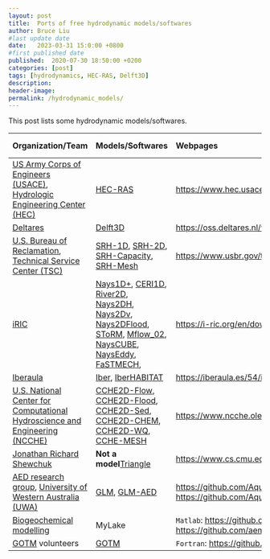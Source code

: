 ```yaml
---
layout: post
title:  Ports of free hydrodynamic models/softwares
author: Bruce Liu
#last update date
date:   2023-03-31 15:0:00 +0800
#first published date
published:  2020-07-30 18:50:00 +0200
categories: [post]
tags: [hydrodynamics, HEC-RAS, Delft3D]
description: 
header-image: 
permalink: /hydrodynamic_models/ 
---
```

This post lists some hydrodynamic models/softwares.
<!--the above is the excerpt-->
<!--more-->
<!--the following is the text-->


| Organization/Team          | Models/Softwares    | Webpages         | Open source |
| ---------------------------|:--------------------|:-----------------|:------------|
| [US Army Corps of Engineers (USACE)], [Hydrologic Engineering Center (HEC)] | [HEC-RAS] | <https://www.hec.usace.army.mil/software/hec-ras> | No |
| [Deltares] | [Delft3D] | <https://oss.deltares.nl/web/delft3d/source-code> | Yes |
| [U.S. Bureau of Reclamation], [Technical Service Center (TSC)] | [SRH-1D], [SRH-2D], [SRH-Capacity], [SRH-Mesh] | <https://www.usbr.gov/tsc/techreferences/computer%20software/compsoft.html> | No |
| [iRIC] | [Nays1D+], [CERI1D], [River2D], [Nays2DH], [Nays2Dv], [Nays2DFlood], [SToRM], [Mflow_02], [NaysCUBE], [NaysEddy], [FaSTMECH], | <https://i-ric.org/en/download/> | No |
| [Iberaula] | [Iber], [IberHABITAT] | <https://iberaula.es/54/iber-model/downloads> | No |
| [U.S. National Center for Computational Hydroscience and Engineering (NCCHE)] | [CCHE2D-Flow], [CCHE2D-Flood], [CCHE2D-Sed], [CCHE2D-CHEM], [CCHE2D-WQ], [CCHE-MESH] | <https://www.ncche.olemiss.edu/downloads/> | No |
| [Jonathan Richard Shewchuk] | **Not a model**[Triangle] | <https://www.cs.cmu.edu/~quake/triangle.html> | No |
| [AED research group], [University of Western Australia (UWA)] | [GLM], [GLM-AED] | <https://github.com/AquaticEcoDynamics/GLM>, <https://github.com/AquaticEcoDynamics/glm-aed> | Yes |
| [Biogeochemical modelling] | MyLake | `Matlab`: <https://github.com/biogeochemistry/MyLake_public>, `R`: <https://github.com/aemon-j/MyLakeR> | Partially yes |
| [GOTM] volunteers | [GOTM] | `Fortran`: <https://github.com/gotm-model/code> | Yes |





[US Army Corps of Engineers (USACE)]: https://www.usace.army.mil/
[Hydrologic Engineering Center (HEC)]:  https://www.hec.usace.army.mil/
[HEC-RAS]: https://www.hec.usace.army.mil/software/hec-ras/

[U.S. Bureau of Reclamation]: https://www.usbr.gov/
[Technical Service Center (TSC)]: https://www.usbr.gov/tsc/
[SRH-1D]: https://www.usbr.gov/tsc/techreferences/computer%20software/models/srh1d/index.html
[SRH-2D]: https://www.usbr.gov/tsc/techreferences/computer%20software/models/srh2d/index.html
[SRH-Mesh]: https://www.usbr.gov/tsc/techreferences/computer%20software/models/srhmesh/index.html
[SRH-Capacity]: https://www.usbr.gov/tsc/techreferences/computer%20software/models/srhcapacity/index.html

[U.S. National Center for Computational Hydroscience and Engineering (NCCHE)]: https://www.ncche.olemiss.edu/
[CCHE2D-Flow]: https://www.ncche.olemiss.edu/cche2d-flw-model/
[CCHE2D-Flood]: https://www.ncche.olemiss.edu/cche2d-flood-model/
[CCHE2D-Sed]: https://www.ncche.olemiss.edu/cche2d-sed-model/
[CCHE2D-CHEM]: https://www.ncche.olemiss.edu/cche2d3d-chem/
[CCHE2D-WQ]: https://www.ncche.olemiss.edu/cche2d3d-wq/
[CCHE-MESH]: https://www.ncche.olemiss.edu/cche-mesh-2/

[iRIC]: https://i-ric.org/en/
[Nays1D+]: https://i-ric.org/en/solvers/nays1dplus/
[CERI1D]: https://i-ric.org/en/solvers/ceri1d/
[River2D]: https://i-ric.org/en/solvers/river2d/
[Nays2DH]: https://i-ric.org/en/solvers/nays2dh/
[Nays2Dv]: https://i-ric.org/en/solvers/nays2dv/
[Nays2DFlood]: https://i-ric.org/en/solvers/nays2dflood/
[SToRM]: https://i-ric.org/en/solvers/storm/
[Mflow_02]: https://i-ric.org/en/solvers/mflow02/
[FaSTMECH]: https://i-ric.org/en/solvers/fastmech/
[NaysCUBE]: https://i-ric.org/en/solvers/nayscube/
[NaysEddy]: https://i-ric.org/en/solvers/nayseddy/

[Iberaula]: https://iberaula.es/
[Iber]: https://iberaula.es/53/iber-model/modules
[IberHABITAT]: https://iberaula.es/54/iber-model/downloads

[Deltares]: https://www.deltares.nl/en/
[Delft3D]: https://oss.deltares.nl/web/delft3d

[Jonathan Richard Shewchuk]: https://people.eecs.berkeley.edu/~jrs/
[Triangle]: https://www.cs.cmu.edu/~quake/triangle.html


[AED research group]: https://aquatic.science.uwa.edu.au
[University of Western Australia (UWA)]: https://www.uwa.edu.au
[GLM]: https://aquatic.science.uwa.edu.au/research/models/GLM/
[GLM-AED]: https://aquatic.science.uwa.edu.au/research/models/AED/

[Biogeochemical modelling]: https://github.com/biogeochemistry

[GOTM]: https://gotm.net







